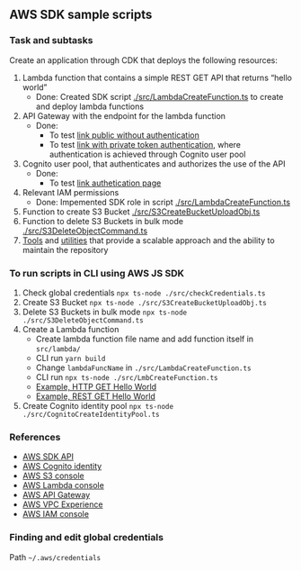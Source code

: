 ## AWS SDK sample scripts

### Task and subtasks

Create an application through CDK that deploys the following resources:

1. Lambda function that contains a simple REST GET API that returns “hello world”
   - Done: Created SDK script [./src/LambdaCreateFunction.ts](https://github.com/ybeaz/aws-node-samples/blob/main/src/LmbCreateFunction.ts) to create and deploy lambda functions
2. API Gateway with the endpoint for the lambda function
   - Done:
     - To test [link public without authentication](https://tm7nlu04e7.execute-api.us-east-1.amazonaws.com/prod)
     - To test [link with private token authentication](https://tm7nlu04e7.execute-api.us-east-1.amazonaws.com/prod/api), where authentication is achieved through Cognito user pool
3. Cognito user pool, that authenticates and authorizes the use of the API
   - Done:
     - To test [link authetication page](https://hello-world-test-001.auth.us-east-1.amazoncognito.com/login?client_id=5v44sg5kdo7ubgjmvaiep75a10&response_type=code&scope=email+openid&redirect_uri=https://hello-world-test-001.auth.us-east-1.amazoncognito.com/)
4. Relevant IAM permissions
   - Done: Impemented SDK role in script [./src/LambdaCreateFunction.ts](https://github.com/ybeaz/aws-node-samples/blob/B-002/src/checkCredentials.ts)
5. Function to create S3 Bucket [./src/S3CreateBucketUploadObj.ts](https://github.com/ybeaz/aws-node-samples/blob/B-002/src/S3CreateBucketUploadObj.ts)
6. Function to delete S3 Buckets in bulk mode [./src/S3DeleteObjectCommand.ts](https://github.com/ybeaz/aws-node-samples/blob/B-002/src/S3DeleteObjectCommand.ts)
7. [Tools](https://github.com/ybeaz/aws-node-samples/tree/B-002/tools) and [utilities](https://github.com/ybeaz/aws-node-samples/tree/B-002/src/utils) that provide a scalable approach and the ability to maintain the repository

### To run scripts in CLI using AWS JS SDK

1. Check global credentials `npx ts-node ./src/checkCredentials.ts`
2. Create S3 Bucket `npx ts-node ./src/S3CreateBucketUploadObj.ts`
3. Delete S3 Buckets in bulk mode `npx ts-node ./src/S3DeleteObjectCommand.ts`
4. Create a Lambda function
   - Create lambda function file name and add function itself in `src/lambda/`
   - CLI run `yarn build`
   - Change `lambdaFuncName` in `./src/LambdaCreateFunction.ts`
   - CLI run `npx ts-node ./src/LmbCreateFunction.ts`
   - [Example, HTTP GET Hello World](https://2q53ajitdi.execute-api.us-east-1.amazonaws.com/hello-world-html)
   - [Example, REST GET Hello World](https://860t5j2406.execute-api.us-east-1.amazonaws.com/prod/)
5. Create Cognito identity pool `npx ts-node ./src/CognitoCreateIdentityPool.ts`

### References

- [AWS SDK API](https://docs.aws.amazon.com/AWSJavaScriptSDK/latest/)
- [AWS Cognito identity](https://console.aws.amazon.com/cognito)
- [AWS S3 console](https://console.aws.amazon.com/s3/)
- [AWS Lambda console](https://console.aws.amazon.com/lambda)
- [AWS API Gateway](https://console.aws.amazon.com/apigateway)
- [AWS VPC Experience](https://console.aws.amazon.com/vpc)
- [AWS IAM console](https://console.aws.amazon.com/iamv2)

### Finding and edit global credentials

Path `~/.aws/credentials`
